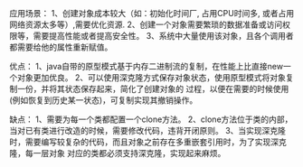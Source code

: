 应用场景：
1、创建对象成本较大（如：初始化时间厂, 占用CPU时间多, 或者占用网络资源太多等）,需要优化资源.
2、创建一个对象需要繁琐的数据准备或访问权限等，需要提高性能或者提高安全性。
3、系统中大量使用该对象，且各个调用者都需要给他的属性重新赋值。

优点：
1、java自带的原型模式基于内存二进制流的复制，在性能上比直接new一个对象更加优良。
2、可以使用深克隆方式保存对象状态，使用原型模式将对象复制一份，并将其状态保存起来，简化了创建对象的
过程，以便在需要的时候使用(例如恢复到历史某一状态)，可复制实现其撤销操作。

缺点：
1、需要为每一个类都配置一个clone方法。
2、clone方法位于类的内部，当对已有类进行改造的时候，需要修改代码，违背开闭原则。
3、当实现深克隆时，需要编写较复杂的代码，而且对象之前存在多重嵌套引用时，为了实现深克隆，每一层对象
对应的类都必须支持深克隆，实现起来麻烦。
